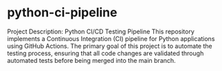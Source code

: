 # python-ci-pipeline
 Project Description: Python CI/CD Testing Pipeline  This repository implements a Continuous Integration (CI) pipeline for Python applications using GitHub Actions. The primary goal of this project is to automate the testing process, ensuring that all code changes are validated through automated tests before being merged into the main branch.
